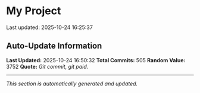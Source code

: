 # My Project


Last updated: 2025-10-24 16:25:37
































































































































































































































































































































































































































































































































































































































































































































































































































































































































## Auto-Update Information

**Last Updated:** 2025-10-24 16:50:32
**Total Commits:** 505
**Random Value:** 3752
**Quote:** _Git commit, git paid._

---
_This section is automatically generated and updated._